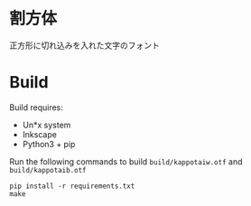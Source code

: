 # 割方体
正方形に切れ込みを入れた文字のフォント

# Build 

Build requires:
- Un\*x system
- Inkscape
- Python3 + pip

Run the following commands to build `build/kappotaiw.otf` and `build/kappotaib.otf`
```
pip install -r requirements.txt
make
```

